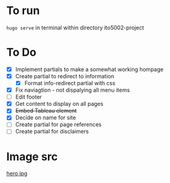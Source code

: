 # To run
`hugo serve` in terminal within directory ito5002-project

# To Do
- [x] Implement partials to make a somewhat working hompage
- [x] Create partial to redirect to information
    - [x] Format info-redirect partial with css
- [x] Fix naviagtion - not dispalying all menu items
- [ ] Edit footer
- [x] Get content to display on all pages
- [x] ~~Embed Tableau element~~
- [x] Decide on name for site
- [ ] Create partial for page references
- [ ] Create partial for disclaimers

# Image src
[hero.jpg](https://www.pexels.com/photo/brunette-relaxing-with-rose-on-chair-15781480/)